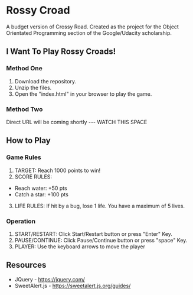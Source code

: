 Rossy Croad
===============================
A budget version of Crossy Road. Created as the project for the Object Orientated Programming section of the Google/Udacity scholarship.



I Want To Play Rossy Croads!
----------
### Method One

1. Download the repository.
2. Unzip the files.
3. Open the "index.html" in your browser to play the game.

### Method Two

Direct URL will be coming shortly --- WATCH THIS SPACE



How to Play
-----------
### Game Rules

1. TARGET: Reach 1000 points to win!
2. SCORE RULES:
- Reach water: +50 pts
- Catch a star: +100 pts
3. LIFE RULES:
If hit by a bug, lose 1 life. You have a maximum of 5 lives.

### Operation
1. START/RESTART:
Click Start/Restart button or press "Enter" Key.
2. PAUSE/CONTINUE:
Click Pause/Continue button or press "space" Key.
3. PLAYER:
Use the keyboard arrows to move the player


Resources
----------
* JQuery - https://jquery.com/
* SweetAlert.js - https://sweetalert.js.org/guides/
